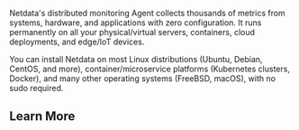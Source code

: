 <!--
title: "Overview"
sidebar_label: "Overview"
custom_edit_url: "https://github.com/netdata/netdata/blob/master/docs/concepts/netdata-agent/overview.md"
learn_status: "Published"
learn_topic_type: "Concepts"
learn_rel_path: "Concepts/Netdata agent"
sidebar_position: "700"
learn_docs_purpose: "Present an overview of what we will cover about Netdata Agent"
-->


Netdata's distributed monitoring Agent collects thousands of metrics from systems, hardware, and applications with zero
configuration. It runs permanently on all your physical/virtual servers, containers, cloud deployments, and edge/IoT
devices.

You can install Netdata on most Linux distributions (Ubuntu, Debian, CentOS, and more), container/microservice
platforms (Kubernetes clusters, Docker), and many other operating systems (FreeBSD, macOS), with no sudo required.

## Learn More

<Grid columns="4">
  <Box
    title="Guided troubleshooting tools">
    <BoxList>
      <BoxListItem to="https://github.com/netdata/netdata/blob/master/docs/concepts/netdata-agent/aclk.md" title="ACLK" />
      <BoxListItem to="https://github.com/netdata/netdata/blob/rework-learn/docs/concepts/netdata-agent/metrics-collection.md" title="Metrics collection" />
      <BoxListItem to="https://github.com/netdata/netdata/blob/rework-learn/docs/concepts/netdata-agent/metrics-exporting.md" title="Metrics exporting" />
      <BoxListItem to="https://github.com/netdata/netdata/blob/rework-learn/docs/concepts/netdata-agent/metrics-storage.md" title="Metrics storage" />
      <BoxListItem to="https://github.com/netdata/netdata/blob/rework-learn/docs/concepts/netdata-agent/metrics-streaming-replication.md" title="Metrics streming replication" />
      <BoxListItem to="https://github.com/netdata/netdata/blob/rework-learn/docs/concepts/netdata-agent/registry.md" title="Registry" />
    </BoxList>
  </Box>
</Grid>

